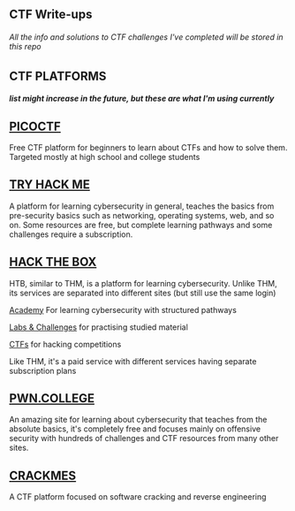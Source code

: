 ## CTF Write-ups
###### All the info and solutions to CTF challenges I've completed will be stored in this repo 

## CTF PLATFORMS
##### list might increase in the future, but these are what I'm using currently

## [PICOCTF](https://play.picoctf.org/)
Free CTF platform for beginners to learn about CTFs and how to solve them.
Targeted mostly at high school  and college students

## [TRY HACK ME](https://www.tryhackme.com)
A platform for learning cybersecurity in general, teaches the basics from pre-security basics such as networking, operating systems, web, and so on.
Some resources are free, but complete learning pathways and some challenges require a subscription.

## [HACK THE BOX](https://www.hackthebox.com/)
HTB, similar to THM, is a platform for learning cybersecurity. Unlike THM, its services are separated into different sites (but still use the same login)

[Academy](https://academy.hackthebox.com/) For learning cybersecurity with structured pathways

[Labs & Challenges](https://app.hackthebox.com) for practising studied material

[CTFs](https://ctf.hackthebox.com/) for hacking competitions

Like THM, it's a paid service with different services having separate subscription plans

## [PWN.COLLEGE](https://pwn.college/) 
An amazing site for learning about cybersecurity that teaches from the absolute basics, it's completely free and focuses mainly on offensive security with hundreds of challenges and CTF resources from many other sites.

## [CRACKMES](https://crackmes.one/)
A CTF platform focused on software cracking and reverse engineering  




